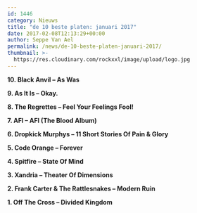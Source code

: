 ```yaml
---
id: 1446
category: Nieuws
title: "de 10 beste platen: januari 2017"
date: 2017-02-08T12:13:29+00:00
author: Seppe Van Ael
permalink: /news/de-10-beste-platen-januari-2017/
thumbnail: >-
  https://res.cloudinary.com/rockxxl/image/upload/logo.jpg
---
```

**10. Black Anvil – As Was**



**9. As It Is – Okay.**



**8. The Regrettes – Feel Your Feelings Fool!**



**7. AFI – AFI (The Blood Album)**



**6. Dropkick Murphys – 11 Short Stories Of Pain & Glory**



**5. Code Orange – Forever**



**4. Spitfire – State Of Mind**



**3. Xandria – Theater Of Dimensions**



**2. Frank Carter & The Rattlesnakes – Modern Ruin**



**1. Off The Cross – Divided Kingdom**